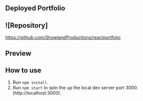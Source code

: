 ## Deployed Portfolio

## ![Repository]
https://github.com/ShowlandProductions/reactportfolio

## Preview

## How to use
1. Run  ``` npm install ```.
2. Run ```npm start``` to spin the up the local dev server port 3000.(http://localhost:3000).

